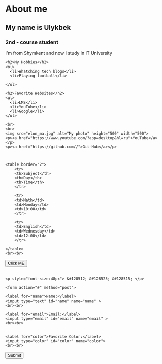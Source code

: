 <!DOCTYPE html>
<html lang="en">
<head>
    <meta charset="UTF-8">
    <meta name="viewport" content="width=device-width, initial-scale=1.0">
    <title>My First Webpage</title>
</head>
<body>
    <h1>About me </h1>
    <h2> My name is Ulykbek</h2>
    <h3>2nd - course student</h3>
    <p>I'm from Shymkent and now I study in IT University</p>

    <h2>My Hobbies</h2>
    <ol>
      <li>Whatching tech blogs</li>
      <li>Playing football</li>
      
    </ol>
   
    <h2>Favorite Websites</h2>
    <ul>
      <li>LMS</li>
      <li>YouTube</li>
      <li>Google</li>
    </ul>

    <br>
    <br>
    <img src="elon_ma.jpg" alt="My photo" height="500" width="500">
    <p><a href="https://www.youtube.com/?app=desktop&hl=ru">YouTube</a></p>
    <p><a href="https://github.com//">Git-Hub</a></p>
    


    <table border="2"> 
        <tr>
        <th>Subject</th>
        <th>Day</th>
        <th>Time</th>
        </tr>

        <tr>
        <td>Math</td>
        <td>Monday</td>
        <td>10:00</td>
        </tr>

        <tr>
        <td>English</td>
        <td>Wednesday</td>
        <td>12:00</td>
        </tr>

    </table>
    <br><br>
  <button>Click ME</button>
    <br><br>

    <p style="font-size:48px"> &#128512; &#128525; &#128515; </p>

    <form action="#" method="post">

    <label for="name">Name:</label>
    <input type="text" id="name" name="name" >
    <br><br>

    <label for="email">Email:</label>
    <input type="email" id="email" name="email" >
    <br><br>

   
    <label for="color">Favorite Color:</label>
    <input type="color" id="color" name="color">
    <br><br>

   
  <button>Submit</button>
  </form>


</body>
</html>
